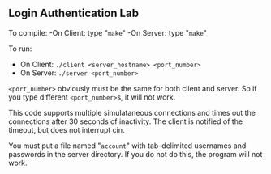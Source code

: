 Login Authentication Lab
-------------------------

To compile:
-On Client: type "`make`"
-On Server: type "`make`"
	
To run: 
- On Client: `./client <server_hostname> <port_number>`
- On Server: `./server <port_number>`
	
`<port_number>` obviously must be the same for both client and server. So if you type different `<port_number>`s, it will not work.

This code supports multiple simulataneous connections and times out the connections after 30 seconds of inactivity. The client is notified of the timeout, but does not interrupt cin.

You must put a file named "`account`" with tab-delimited usernames and passwords in the server directory. If you do not do this, the program will not work.